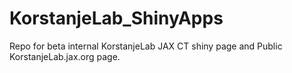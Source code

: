# KorstanjeLab_ShinyApps
Repo for beta internal KorstanjeLab JAX CT shiny page and Public KorstanjeLab.jax.org page.
